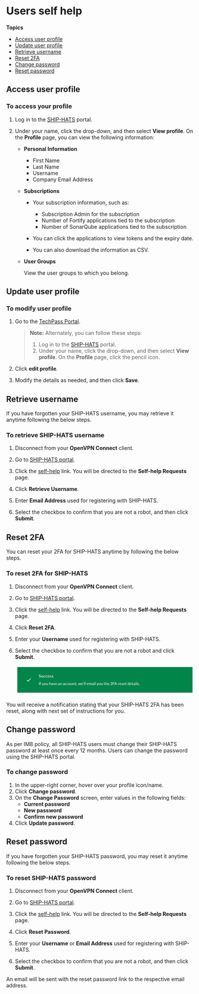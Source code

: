 # Users self help

**Topics**
- [Access user profile](#access-user-profile)
- [Update user profile](#update-user-profile)
- [Retrieve username](#retrieve-username)
- [Reset 2FA](#reset-2fa)
- [Change password](#change-password)
- [Reset password](#reset-password)


## Access user profile

### To access your profile

1. Log in to the [SHIP-HATS](https://www.ship.gov.sg/) portal.
1. Under your name, click the drop-down, and then select **View profile**. 
    On the **Profile** page, you can view the following information:

    - **Personal Information**
        - First Name
        - Last Name
        - Username
        - Company Email Address
    - **Subscriptions**

        - Your subscription information, such as:
            - Subscription Admin for the subscription
            - Number of Fortify applications tied to the subscription
            - Number of SonarQube applications tied to the subscription

            <!--<kbd>![Plan Details](./images/plan-details.png ':size=100%')</kbd>-->

        - You can click the applications to view tokens and the expiry date. 
        - You can also download the information as CSV.

        <!--<kbd>![Token Info](./images/view-users-token.png ':size=100%')</kbd>-->
    - **User Groups**
    
        View the user groups to which you belong.

    <!--<kbd>![User Group](./images/user-group-profile.png ':size=100%')</kbd>-->



## Update user profile

### To modify user profile
1. Go to the [TechPass Portal](https://portal.techpass.gov.sg/secure/account/profile).

    > **Note:** Alternately, you can follow these steps: 
    > 1. Log in to the [SHIP-HATS](https://www.ship.gov.sg/) portal.
    > 1. Under your name, click the drop-down, and then select **View profile**. 
        On the **Profile** page, click the pencil icon.

1. Click **edit profile**.

    <!--<kbd>![edit-profile-normal-users-](./images/editprofilegsib.png ':size=75%')</kbd>-->

2. Modify the details as needed, and then click **Save**. 

    <!--<kbd>![save-normal-user-profile-updates](./images/editprofilegsib2.png ':size=75%')</kbd>-->


## Retrieve username
If you have forgotten your SHIP-HATS username, you may retrieve it anytime following the below steps.

### To retrieve SHIP-HATS username

1. Disconnect from your **OpenVPN Connect** client.
2. Go to [SHIP-HATS portal](https://www.ship.gov.sg/).

    <!--<kbd>![Reset Password Login](./images/reset-pwd-login-page-1.png ':size=75%')</kbd>-->

3. Click the [self-help](https://www.ship.gov.sg/selfhelp) link. You will be directed to the **Self-help Requests** page.

    <!--<kbd>![Retrieve Username Self Help](./images/retrieve-username-self-help-page.png ':size=75%')</kbd>-->

4. Click **Retrieve Username**.
5. Enter **Email Address** used for registering with SHIP-HATS.
6. Select the checkbox to confirm that you are not a robot, and then click **Submit**.

    <!--<kbd>![Retrieve Username Success.png](./images/retrieve-username-request-success-1.png ':size=75%')</kbd>-->



## Reset 2FA
You can reset your 2FA for SHIP-HATS anytime by following the below steps.

### To reset 2FA for SHIP-HATS

1. Disconnect from your **OpenVPN Connect** client.
2. Go to [SHIP-HATS portal](https://www.ship.gov.sg/).

    <!--<kbd>![reset-pwd-login-page-1](./images/reset-pwd-login-page-1.png ':size=75%')</kbd>-->

3. Click the [self-help](https://www.ship.gov.sg/selfhelp) link. You will be directed to the **Self-help Requests** page.

    <!--<kbd>![reset-2fa-self-help-page](./images/reset-2fa-self-help-page.png ':size=75%')</kbd>-->

4. Click **Reset 2FA**.
5. Enter your **Username** used for registering with SHIP-HATS.
6. Select the checkbox to confirm that you are not a robot and click **Submit**.

    ![2fa-reset-request-success](./images/2fa-reset-request-success.png ':size=75%')

You will receive a notification stating that your SHIP-HATS 2FA has been reset, along with next set of  instructions for you.



## Change password
As per IM8 policy, all SHIP-HATS users must change their SHIP-HATS password at least once every 12 months. Users can change the password using the SHIP-HATS portal.

### To change password

1. In the upper-right corner, hover over your profile icon/name.
1. Click **Change password**. 
1. On the **Change Password** screen, enter values in the following fields:
    - **Current password**
    - **New password**
    - **Confirm new password**
1. Click **Update password**.

## Reset password
If you have forgotten your SHIP-HATS password, you may reset it anytime following the below steps.

### To reset SHIP-HATS password

1. Disconnect from your **OpenVPN Connect** client.
2. Go to [SHIP-HATS portal](https://www.ship.gov.sg/).

    <!--<kbd>![Reset Password Login](./images/reset-pwd-login-page-1.png ':size=75%')</kbd>-->

3. Click the [self-help](https://www.ship.gov.sg/selfhelp) link. You will be directed to the **Self-help Requests** page.

    <!--<kbd>![Reset Password Self Help](./images/reset-pwd-self-help-page.png ':size=75%')</kbd>-->

1. Click **Reset Password**.
2. Enter your **Username** or **Email Address** used for registering with SHIP-HATS.
3. Select the checkbox to confirm that you are not a robot, and then click **Submit**.

    <!--<kbd>![Reset Password Request Access](./images/reset-pwd-link-request-success.png ':size=75%')</kbd>-->

An email will be sent with the reset password link to the respective email address.
